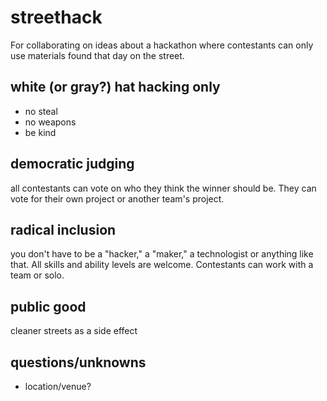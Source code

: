 # streethack
For collaborating on ideas about a hackathon where contestants can only use materials found that day on the street.

## white (or gray?) hat hacking only
- no steal
- no weapons
- be kind

## democratic judging
all contestants can vote on who they think the winner should be. They can vote for their own project or another team's project.

## radical inclusion
you don't have to be a "hacker," a "maker," a technologist or anything like that. All skills and ability levels are welcome. Contestants can work with a team or solo.

## public good
cleaner streets as a side effect

## questions/unknowns
- location/venue?